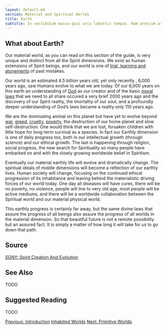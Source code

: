 ```yaml
---
layout: default-md
section: Material and Spiritual Worlds
title: Earth
subtitle: In vestibulum massa quis arcu lobortis tempus. Nam pretium arcu in odio vulputate luctus.
---
```


## What about Earth?
Our material world, as you can read on this section of the guide, is very unique and distinct from all the Spirit dimensions. We exist as human extensions of Spirit beings, and our world is one of [trial, learning and atonements](trial-purification) of past mistakes.

Our world is an estimated 4.5 billion years old, yet only recently , 6,000 years ago, saw Humans evolve to what we are today. Of our 6,000 years on this earth an understanding of [God](/about/god) as our creator and of the basic [moral laws](/divine-laws) that we need to all share occured a very brief 2000 years ago and the discovery of our Spirit reality, the imortality of our soul, and a profoundly deeper understanding of God’s laws became a reality only 110 years ago.

We are the dominating animal on this planet but have yet to evolve beyond [war](/topics/war), [greed](/topics/greed), [cruelty](/topics/cruelty), [poverty](/topics/poverty), the destruction of our home planet and slow self-destruction. One would think that we are lost, forsaken children with little hope for long-term survival as a species. In fact our Earthly dimension is one of daily progress too, both in our intellectual growth (through science) and our ethical growth. The last is happening through religion, social progress, the new search for Spirituality so many people have embarked on and with the slowly growing worldwide belief in Spiritism.

Eventually our material earthly life will evolve and dramatically change. The spiritual ideals of middle dimensions will become a reflection of our earthly lives. Human society will change, focusing on the continued ethical progression of its inhabitance and leaving behind the materialistic driving forces of our world today. One day all diseases will have cures, there will be no poverty, no violence, people will live to very old age, most people will be active mediums, and there will be a worldwide collaboration between the Spiritual world and our material physical world.

This earthly progress is certainly far away, but the same divine laws that assure the progress of all beings also assure the progress of all worlds in the material dimension. So that beautiful future is not a remote possibility but an assured fact. It is simply a matter of how long it will take for us to go down that path.



## Source
[SGNY: Spirit Creation And Evolution](http://www.sgny.org/spiritism-guide/mediumship/spirit-evolution/)

## See Also
TODO


## Suggested Reading
TODO



<a href="intro" class="button">Previous: Introduction</a>
<a href="./" class="button special">Inhabited Worlds</a>
<a href="primitive" class="button">Next: Primitive Worlds</a>
